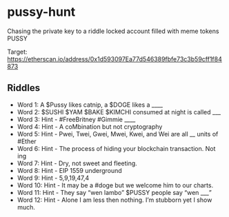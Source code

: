 # pussy-hunt
Chasing the private key to a riddle locked account filled with meme tokens PUSSY 

Target: https://etherscan.io/address/0x1d593097Ea77d546389fbfe73c3b59cff1f84873

## Riddles
- Word 1: A $Pussy likes catnip, a $DOGE likes a ____
- Word 2: $SUSHI $YAM $BAKE $KIMCHI consumed at night is called ___
- Word 3: Hint - #FreeBritney #Gimmie ____
- Word 4: Hint - A coMbination but not cryptography
- Word 5: Hint - Pwei, Twei, Gwei, Mwei, Kwei, and Wei are all __ units of #Ether
- Word 6: Hint - The process of hiding your blockchain transaction. Not ing
- Word 7: Hint - Dry, not sweet and fleeting.
- Word 8: Hint - EIP 1559 underground
- Word 9: Hint - 5,9,19,47,4
- Word 10: Hint - It may be a #doge but we welcome him to our charts.
- Word 11: Hint - They say “wen lambo” $PUSSY people say “wen ___”
- Word 12: Hint - Alone I am less then nothing. I’m stubborn yet I show much.
